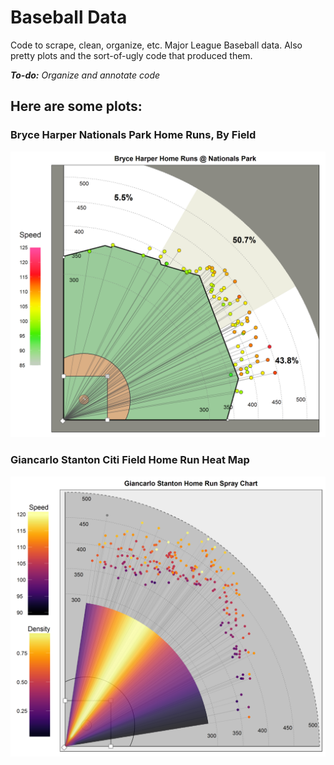 # Baseball Data
Code to scrape, clean, organize, etc. Major League Baseball data. Also pretty plots and the sort-of-ugly code that produced them.

***To-do:** Organize and annotate code*

## Here are some plots:

### Bryce Harper Nationals Park Home Runs, By Field

![Bryce Harper Nationals Park Home Runs, By Field](https://raw.githubusercontent.com/cgettings/Baseball-Data/master/plots/Bryce%20Harper%20Nationals%20Park%20Home%20Runs%2C%20By%20Field.png)

### Giancarlo Stanton Citi Field Home Run Heat Map

![Giancarlo Stanton Home Run Heat Map](https://raw.githubusercontent.com/cgettings/Baseball-Data/master/plots/Giancarlo%20Stanton%20Citi%20Field%20Home%20Run%20Heat%20Map%205.png)
